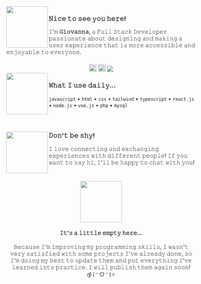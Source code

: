 <img align="left" height="110" src="https://media3.giphy.com/media/h4NBOrvSfrofTzF7Vz/giphy.webp?cid=ecf05e47l4ccef6cbx9g83wvg7v5mk2inmyvp9sftiouifmg&ep=v1_stickers_search&rid=giphy.webp&ct=s">

### 𝙽𝚒𝚌𝚎 𝚝𝚘 𝚜𝚎𝚎 𝚢𝚘𝚞 𝚑𝚎𝚛𝚎!

𝙸'𝚖 **𝙶𝚒𝚘𝚟𝚊𝚗𝚗𝚊**, 𝚊 𝙵𝚞𝚕𝚕 𝚂𝚝𝚊𝚌𝚔 𝙳𝚎𝚟𝚎𝚕𝚘𝚙𝚎𝚛 𝚙𝚊𝚜𝚜𝚒𝚘𝚗𝚊𝚝𝚎 𝚊𝚋𝚘𝚞𝚝 𝚍𝚎𝚜𝚒𝚐𝚗𝚒𝚗𝚐 𝚊𝚗𝚍 𝚖𝚊𝚔𝚒𝚗𝚐 𝚊 𝚞𝚜𝚎𝚛 𝚎𝚡𝚙𝚎𝚛𝚒𝚎𝚗𝚌𝚎 𝚝𝚑𝚊𝚝 𝚒𝚜 𝚖𝚘𝚛𝚎 𝚊𝚌𝚌𝚎𝚜𝚜𝚒𝚋𝚕𝚎 𝚊𝚗𝚍 𝚎𝚗𝚓𝚘𝚢𝚊𝚋𝚕𝚎 𝚝𝚘 𝚎𝚟𝚎𝚛𝚢𝚘𝚗𝚎.

###

<div align="center">
  <a href="https://www.linkedin.com/in/giovanna-leme-
amadeu-895b5b277" target="_blank">
    <img src="https://img.shields.io/static/v1?message=LinkedIn&logo=linkedin&label=&color=0077B5&logoColor=white&labelColor=&style=for-the-badge" height="20" alt="linkedin logo"/></a>
  <img src="https://img.shields.io/static/v1?message=gi.gio&logo=discord&label=&color=7289DA&logoColor=white&labelColor=&style=for-the-badge" height="20" alt="discord logo"/>
  <a href="https://github.com/Giigio">
    <img src="https://img.shields.io/github/followers/giigio?label=follow&style=social">
  </a>
</div>

<img align="left" height="110" src="https://i.giphy.com/ES4Vcv8zWfIt2.webp">

### 𝚆𝚑𝚊𝚝 𝙸 𝚞𝚜𝚎 𝚍𝚊𝚒𝚕𝚢...

`javascript` • `html` • `css` • `tailwind` • `typescript` • `react.js` • `node.js` • `vue.js` • `php` • `mysql`

###

</br>

###

<img align="left" height="110" src="https://media0.giphy.com/media/VwYiZGgHeQMr9XayMT/giphy.webp?cid=ecf05e472jly0jlflyzz9upygkj37ywnr9opm3aid96ylujr&ep=v1_stickers_search&rid=giphy.webp&ct=s">

### 𝙳𝚘𝚗'𝚝 𝚋𝚎 𝚜𝚑𝚢!

𝙸 𝚕𝚘𝚟𝚎 𝚌𝚘𝚗𝚗𝚎𝚌𝚝𝚒𝚗𝚐 𝚊𝚗𝚍 𝚎𝚡𝚌𝚑𝚊𝚗𝚐𝚒𝚗𝚐 𝚎𝚡𝚙𝚎𝚛𝚒𝚎𝚗𝚌𝚎𝚜 𝚠𝚒𝚝𝚑 𝚍𝚒𝚏𝚏𝚎𝚛𝚎𝚗𝚝 𝚙𝚎𝚘𝚙𝚕𝚎! 𝙸𝚏 𝚢𝚘𝚞 𝚠𝚊𝚗𝚝 𝚝𝚘 𝚜𝚊𝚢 𝚑𝚒, 𝙸'𝚕𝚕 𝚋𝚎 𝚑𝚊𝚙𝚙𝚢 𝚝𝚘 𝚌𝚑𝚊𝚝 𝚠𝚒𝚝𝚑 𝚢𝚘𝚞!

###
</br>
<div align="center">
  <img height="110" src="https://media4.giphy.com/media/MEXemG2kzzvKqDcaAK/200.webp?cid=790b7611tig4wdogdle2m141atzs34i8a4n8lq25urfx5dah&ep=v1_stickers_search&rid=200.webp&ct=s"> 
  </br>
  <h4>𝙸𝚝'𝚜 𝚊 𝚕𝚒𝚝𝚝𝚕𝚎 𝚎𝚖𝚙𝚝𝚢 𝚑𝚎𝚛𝚎...</h4>
  <span> 𝙱𝚎𝚌𝚊𝚞𝚜𝚎 𝙸'𝚖 𝚒𝚖𝚙𝚛𝚘𝚟𝚒𝚗𝚐 𝚖𝚢 𝚙𝚛𝚘𝚐𝚛𝚊𝚖𝚖𝚒𝚗𝚐 𝚜𝚔𝚒𝚕𝚕𝚜, 𝙸 𝚠𝚊𝚜𝚗'𝚝 𝚟𝚎𝚛𝚢 𝚜𝚊𝚝𝚒𝚜𝚏𝚒𝚎𝚍 𝚠𝚒𝚝𝚑 𝚜𝚘𝚖𝚎 𝚙𝚛𝚘𝚓𝚎𝚌𝚝𝚜 𝙸'𝚟𝚎 𝚊𝚕𝚛𝚎𝚊𝚍𝚢 𝚍𝚘𝚗𝚎, 𝚜𝚘 𝙸'𝚖 𝚍𝚘𝚒𝚗𝚐 𝚖𝚢 𝚋𝚎𝚜𝚝 𝚝𝚘 𝚞𝚙𝚍𝚊𝚝𝚎 𝚝𝚑𝚎𝚖 𝚊𝚗𝚍 𝚙𝚞𝚝 𝚎𝚟𝚎𝚛𝚢𝚝𝚑𝚒𝚗𝚐 𝙸'𝚟𝚎 𝚕𝚎𝚊𝚛𝚗𝚎𝚍 𝚒𝚗𝚝𝚘 𝚙𝚛𝚊𝚌𝚝𝚒𝚌𝚎.
𝙸 𝚠𝚒𝚕𝚕 𝚙𝚞𝚋𝚕𝚒𝚜𝚑 𝚝𝚑𝚎𝚖 𝚊𝚐𝚊𝚒𝚗 𝚜𝚘𝚘𝚗!</span>
</br>
  <span>ദ്ദി ( ᵔ ᗜ ᵔ )✧</span>
</div>

